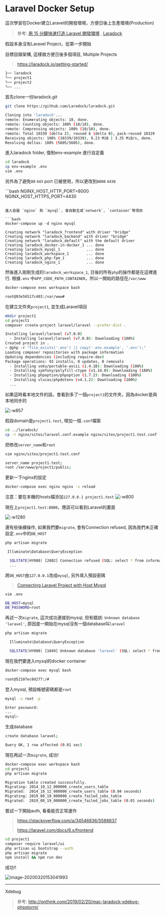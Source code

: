 # Laravel Docker Setup

這次學習在Docker建立Laravel的開發環境，方便日後上生產環境(Production)

> 參考: [用 15 分鐘快速打造 Laravel 開發環境](https://blog.wu-boy.com/2019/12/setup-laravel-environment-in-15-minutes/) , [Laradock](https://laradock.io/getting-started/)

假設本身沒有Laravel Project，從第一步開始

目標目錄架構, 這樣做方便日後多個項目, Multiple Projects
> https://laradock.io/getting-started/

```bash
├── laradock
└── project1
└── project2
└── ...
```

首先clone一份laradock.git

```bash
git clone https://github.com/Laradock/laradock.git

Cloning into 'laradock'...
remote: Enumerating objects: 10, done.
remote: Counting objects: 100% (10/10), done.
remote: Compressing objects: 100% (10/10), done.
remote: Total 10339 (delta 2), reused 6 (delta 0), pack-reused 10329
Receiving objects: 100% (10339/10339), 9.23 MiB | 3.35 MiB/s, done.
Resolving deltas: 100% (5605/5605), done.
```

進入laradock folder, 復制env-example 進行自定義

```bash
cd laradock
cp env-example .env
vim .env	
```
<!--
將`APP_CODE_PATH_HOST`修改為`../www/`，以符合我們一開始的目錄架構

```shell
APP_CODE_PATH_HOST=../www/
​```-->

另外為了避免`80` `443` port 已被使用，所以更改到`8000` `4430`

​```bash
NGINX_HOST_HTTP_PORT=8000
NGINX_HOST_HTTPS_PORT=4430
```

進入容器 `nginx` 和 `mysql`, 會自動生成`network`, `container`等項目

```bash
docker-compose up -d nginx mysql

Creating network "laradock_frontend" with driver "bridge"
Creating network "laradock_backend" with driver "bridge"
Creating network "laradock_default" with the default driver
Creating laradock_docker-in-docker_1 ... done
Creating laradock_mysql_1            ... done
Creating laradock_workspace_1        ... done
Creating laradock_php-fpm_1          ... done
Creating laradock_nginx_1            ... done
```


然後進入剛剛生成的`laradock_workspace_1`, 日後的所有`php`的操作都是在這裡進行.
根據`.env` 中`APP_CODE_PATH_CONTAINER`，所以一開始的路徑在`/var/www`

```bash
docker-compose exec workspace bash

root@93e56517c403:/var/www#
```

在建立文件夾`project1`, 並生成Laravel項目

```bash
mkdir project1
cd project1
composer create-project laravel/laravel --prefer-dist .

Installing laravel/laravel (v7.0.0)
  - Installing laravel/laravel (v7.0.0): Downloading (100%)
Created project in .
> @php -r "file_exists('.env') || copy('.env.example', '.env');"
Loading composer repositories with package information
Updating dependencies (including require-dev)
Package operations: 93 installs, 0 updates, 0 removals
  - Installing voku/portable-ascii (1.4.10): Downloading (100%)
  - Installing symfony/polyfill-ctype (v1.14.0): Downloading (100%)
  - Installing phpoption/phpoption (1.7.2): Downloading (100%)
  - Installing vlucas/phpdotenv (v4.1.2): Downloading (100%)
  ...
```
如果這時看本地文件的話，會看到多了一個`project1`的文件夾，因為docker是與本地同步的

![-w857](https://i.loli.net/2020/03/22/g6SW74mV3CUP82p.jpg)

假設domain是`project1.test`, 增加一個`.conf`檔案

```bash
cd ../laradock/
cp -r nginx/sites/laravel.conf.example nginx/sites/project1.test.conf
```

把修改`server_name`和`root`
```bash
vim nginx/sites/project1.test.conf

server_name project1.test;
root /var/www/project1/public;
```

更新一下nginx的設定

```bash
docker-compose exec nginx nginx -s reload
```

注意：要在本機的hosts檔添加`127.0.0.1 project1.test`
![-w800](https://i.loli.net/2020/03/22/PZwU8Y6DCVIkFMJ.jpg)


現在上`project1.test:8000`，應該可以看到Laravel的畫面

![-w1280](https://i.loli.net/2020/03/22/TSfysRZWMUAvhPu.jpg)


還有些後續操作, 如果我們要`migrate`, 會有Connection refused, 因為我們未正確設定`.env`中的`DB_HOST`

```bash
php artisan migrate

 Illuminate\Database\QueryException

  SQLSTATE[HY000] [2002] Connection refused (SQL: select * from information_schema.tables where table_schema = laravel and table_name = migrations and table_type = 'BASE TABLE')
  ...
```

將`DB_HOST`由`127.0.0.1`改成`mysql`, 另外填入預設密碼

> [Connecting Laravel Project with Host Mysql](https://github.com/laradock/laradock/issues/869#issuecomment-297674870)

```bash
vim .env

DB_HOST=mysql
DB_PASSWORD=root
```

再試一次`migrate`, 這次成功連接到mysql, 但有錯誤: `Unknown database 'laravel'`, 原因是一開始在mysql沒有一個database叫`laravel`

```bash
php artisan migrate

  Illuminate\Database\QueryException

  SQLSTATE[HY000] [1049] Unknown database 'laravel' (SQL: select * from information_schema.tables where table_schema = laravel and table_name = migrations and table_type = 'BASE TABLE')
```

現在我們要進入mysql的docker container

```bash
docker-compose exec mysql bash

root@52107ec0d277:/#
```

登入mysql, 預設帳號密碼都是`root`

```bash
mysql -u root -p

Enter password:
...
mysql>
```

生成database

```bash
create database laravel;

Query OK, 1 row affected (0.01 sec)
```

現在再試一次`migrate`, 成功!

```bash
docker-compose exec workspace bash
cd project1
php artisan migrate

Migration table created successfully.
Migrating: 2014_10_12_000000_create_users_table
Migrated:  2014_10_12_000000_create_users_table (0.04 seconds)
Migrating: 2019_08_19_000000_create_failed_jobs_table
Migrated:  2019_08_19_000000_create_failed_jobs_table (0.01 seconds)
```

嘗試一下開始auth, 看看能否正常運作

> https://stackoverflow.com/a/34546836/5588637
>
> https://laravel.com/docs/6.x/frontend

```bash
cd project1
composer require laravel/ui
php artisan ui bootstrap --auth
php artisan migrate
npm install && npm run dev
```


成功!!

![image-20200320153041993](https://i.loli.net/2020/03/21/klKnM8mDO5aCpJb.png)

----

Xdebug

> 參考: http://onthink.com/2019/02/20/mac-laradock-xdebug-phpstorm/